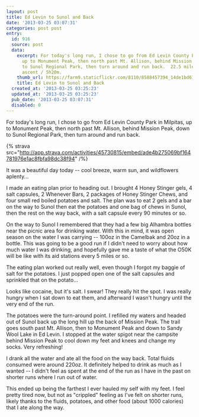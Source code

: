 ```yaml
---
layout: post
title: Ed Levin to Sunol and Back
date: '2013-03-25 03:07:31'
categories: post post
entry:
  id: 916
  source: post
  data:
    excerpt: For today's long run, I chose to go from Ed Levin County Park in Milpitas,
      up to Monument Peak, then north past Mt. Allison, behind Mission Peak, down
      to Sunol Regional Park, then turn around and run back.  22.5 miles / 5000 ft
      ascent / 5h20m.
    thumb_url: https://farm9.staticflickr.com/8110/8588457394_14de1bd615_q.jpg
    title: Ed Levin to Sunol and Back
  created_at: '2013-03-25 03:25:23'
  updated_at: '2013-03-25 03:25:23'
  pub_date: '2013-03-25 03:07:31'
  disabled: 0
---
```

For today's long run, I chose to go from Ed Levin County Park in Milpitas, up to Monument Peak, then north past Mt. Allison, behind Mission Peak, down to Sunol Regional Park, then turn around and run back.

{% strava src="http://app.strava.com/activities/45730815/embed/ade4b275069bf164781976e1ac8fbfa98dc38f94" /%}

It was a beautiful day today -- cool breeze, warm sun, and wildflowers aplenty...

I made an eating plan prior to heading out.  I brought 4 Honey Stinger gels, 4 salt capsules, 2 Whenever Bars, 2 packages of Honey Stinger Chews, and four small red boiled potatoes and salt.  The plan was to eat 2 gels and a bar on the way to Sunol then eat the potatoes and one bag of chews in Sunol, then the rest on the way back, with a salt capsule every 90 minutes or so.  

On the way to Sunol I remembered that they had a few big Alhambra bottles near the picnic area for drinking water.  With this in mind, it was open season on the water I was carrying -- 100oz in the Camelbak and 20oz in a bottle.  This was going to be a good run if I didn't need to worry about how much water I was drinking, and hopefully gave me a taste of what the O50K will be like with its aid stations every 5 miles or so.

The eating plan worked out really well, even though I forgot my baggie of salt for the potatoes.  I just popped open one of the salt capsules and sprinkled that on the potato...

Looks like cocaine, but it's salt.  I swear!  They really hit the spot.  I was really hungry when I sat down to eat them, and afterward I wasn't hungry until the very end of the run.

The potatoes were the turn-around point.  I refilled my waters and headed out of Sunol back up the long hill up the back of Mission Peak.  The trail goes south past Mt. Allison, then to Monument Peak and down to Sandy Wool Lake in Ed Levin.  I stopped at the water spigot near the campsite behind Mission Peak to cool down my feet and knees and change my socks.  Very refreshing!

I drank all the water and ate all the food on the way back.  Total fluids consumed were around 220oz.  It definitely helped to drink as much as I wanted -- I didn't feel as spent at the end of the run as I have in the past on shorter runs where I run out of water.

This ended up being the farthest I ever hauled my self with my feet.  I feel pretty tired now, but not as "crippled" feeling as I've felt on shorter runs, likely thanks to the fluids, potatoes, and other food (about 1000 calories) that I ate along the way.

